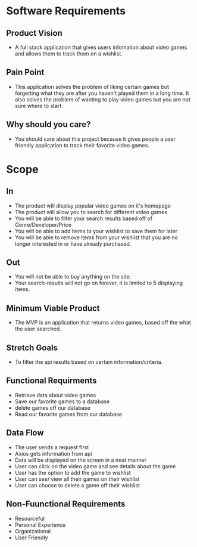 # Software Requirements

## Product Vision
 - A full stack application that gives users infomation about video games and allows them to track them on a wishlist.

## Pain Point
 - This application solves the problem of liking certain games but forgetting what they are after you haven't played them in a long time. It also solves the problem of wanting to play video games but you are not sure where to start.

## Why should you care?
 - You should care about this project because it gives people a user friendly application to track their favorite video games.

# Scope

## In
 - The product will display popular video games on it's homepage
 - The product will allow you to search for different video games
 - You will be able to filter your search results based off of Genre/Developer/Price
 - You will be able to add items to your wishlist to save them for later
 - You will be able to remove items from your wishlist that you are no longer interested in or have already purchased.

## Out
- You will not be able to buy anything on the site.
- Your search-results will not go on forever, it is limited to 5 displaying items.

## Minimum Viable Product
- The MVP is an application that returns video games, based off the what the user searched. 

## Stretch Goals
- To filter the api results based on certain information/criteria. 

## Functional Requirments
- Retrieve data about video games
- Save our favorite games to a database
- delete games off our database
- Read our favorite games from our database

## Data Flow
- The user sends a request first
- Axios gets information from api
- Data will be displayed on the screen in a neat manner
- User can click on the video game and see details about the game
- User has the option to add the game to wishlist
- User can see/ view all their games on their wishlist
- User can choose to delete a game off their wishlist

## Non-Fuunctional Requirements
- Resourceful
- Personal Experience
- Organizational
- User Friendly
